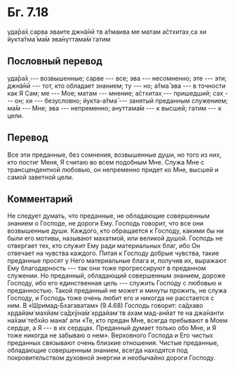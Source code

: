 # Бг. 7.18
уда̄ра̄х̣ сарва эваите
джн̃а̄нӣ тв а̄тмаива ме матам
а̄стхитах̣ са хи йукта̄тма̄
ма̄м эва̄нуттама̄м̇ гатим
## Пословный перевод

уда̄ра̄х̣ --- возвышенные; сарве --- все; эва --- несомненно; эте --- эти;
джн̃а̄нӣ --- тот, кто обладает знанием; ту --- но; а̄тма̄ эва --- в точности
как Я Сам; ме --- Мое; матам --- мнение; а̄стхитах̣ --- пришедший; сах̣ ---
он; хи --- безусловно; йукта-а̄тма̄ --- занятый преданным служением; ма̄м
--- Мне; эва --- непременно; ануттама̄м --- к высшей; гатим --- к цели.

## Перевод

Все эти преданные, без сомнения, возвышенные души, но того из них, кто
постиг Меня, Я считаю во всем подобным Мне. Служа Мне с трансцендентной
любовью, он непременно придет ко Мне, высшей и самой заветной цели.

## Комментарий

Не следует думать, что преданные, не обладающие совершенным знанием о
Господе, не дороги Ему. Господь говорит, что все они возвышенные души.
Каждого, кто обращается к Господу, какими бы ни были его мотивы,
называют махатмой, или великой душой. Господь не отвергает тех, кто
служит Ему ради материальных благ, ибо Он отвечает на чувства каждого.
Питая к Господу добрые чувства, такие преданные просят у Него
материальные блага и, получив их, выражают Ему благодарность --- так они
тоже прогрессируют в преданном служении. Но преданный, обладающий
совершенным знанием, дороже Господу, ибо его единственная цель ---
служить Господу с любовью и преданностью. Такой преданный не может и
минуты прожить, не служа Господу, и Господь тоже очень любит его и
никогда не расстается с ним. В «Шримад-Бхагаватам» (9.4.68) Господь
говорит: са̄дхаво хр̣дайам̇ махйам̇ са̄дхӯна̄м̇ хр̣дайам̇ тв ахам мад-анйат те на
джа̄нанти на̄хам̇ тебхйо мана̄г апи «Те, кто предан Мне, всегда пребывают в
Моем сердце, а Я --- в их сердцах. Преданный думает только обо Мне, и Я
тоже никогда не забываю о нем». Верховного Господа и Его чистых
преданных связывают очень близкие отношения. Чистые преданные,
обладающие совершенным знанием, всегда находятся под покровительством
духовной энергии и необычайно дороги Господу.
